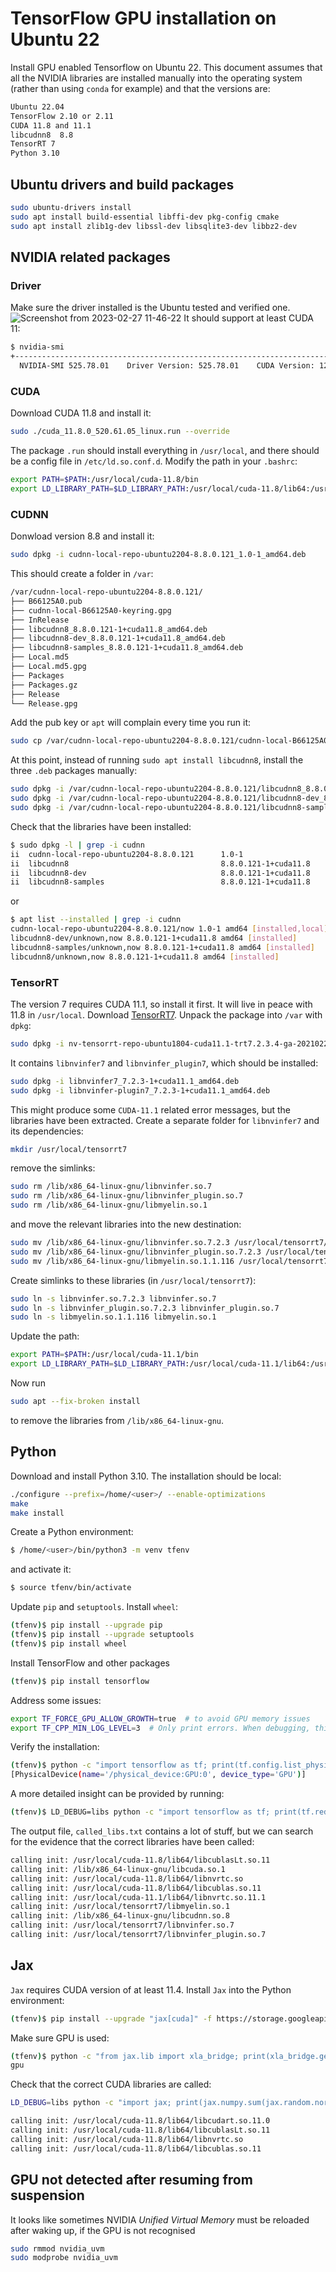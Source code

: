 # TensorFlow GPU installation on Ubuntu 22
Install GPU enabled Tensorflow on Ubuntu 22. This document assumes that all the NVIDIA libraries are installed manually into the operating system (rather than using `conda` for example) and that the versions are:
```bash
Ubuntu 22.04
TensorFlow 2.10 or 2.11
CUDA 11.8 and 11.1
libcudnn8  8.8
TensorRT 7
Python 3.10
```
## Ubuntu drivers and build packages
```bash
sudo ubuntu-drivers install
sudo apt install build-essential libffi-dev pkg-config cmake
sudo apt install zlib1g-dev libssl-dev libsqlite3-dev libbz2-dev
```
## NVIDIA related packages
### Driver
Make sure the driver installed is the Ubuntu tested and verified one.
![Screenshot from 2023-02-27 11-46-22](https://user-images.githubusercontent.com/37543656/221555859-99025c67-c3da-457e-bc91-d27ff899f313.png)
It should support at least CUDA 11:
```bash
$ nvidia-smi    
+-----------------------------------------------------------------------------+
  NVIDIA-SMI 525.78.01    Driver Version: 525.78.01    CUDA Version: 12.0
```
### CUDA
Download CUDA 11.8 and install it:
```bash
sudo ./cuda_11.8.0_520.61.05_linux.run --override
```
The package `.run` should install everything in `/usr/local`, and there should be a config file in `/etc/ld.so.conf.d`. Modify the path in your `.bashrc`:
```bash
export PATH=$PATH:/usr/local/cuda-11.8/bin
export LD_LIBRARY_PATH=$LD_LIBRARY_PATH:/usr/local/cuda-11.8/lib64:/usr/local/cuda-11.8/extras/CUPTI/lib64
```
### CUDNN
Donwload version 8.8 and install it:
```bash
sudo dpkg -i cudnn-local-repo-ubuntu2204-8.8.0.121_1.0-1_amd64.deb
```
This should create a folder in `/var`:
```bash
/var/cudnn-local-repo-ubuntu2204-8.8.0.121/
├── B66125A0.pub
├── cudnn-local-B66125A0-keyring.gpg
├── InRelease
├── libcudnn8_8.8.0.121-1+cuda11.8_amd64.deb
├── libcudnn8-dev_8.8.0.121-1+cuda11.8_amd64.deb
├── libcudnn8-samples_8.8.0.121-1+cuda11.8_amd64.deb
├── Local.md5
├── Local.md5.gpg
├── Packages
├── Packages.gz
├── Release
└── Release.gpg
```
Add the pub key or `apt` will complain every time you run it:
```bash
sudo cp /var/cudnn-local-repo-ubuntu2204-8.8.0.121/cudnn-local-B66125A0-keyring.gpg /usr/share/keyrings/
```
At this point, instead of running `sudo apt install libcudnn8`, install the three `.deb` packages manually:
```bash
sudo dpkg -i /var/cudnn-local-repo-ubuntu2204-8.8.0.121/libcudnn8_8.8.0.121-1+cuda11.8_amd64.deb
sudo dpkg -i /var/cudnn-local-repo-ubuntu2204-8.8.0.121/libcudnn8-dev_8.8.0.121-1+cuda11.8_amd64.deb
sudo dpkg -i /var/cudnn-local-repo-ubuntu2204-8.8.0.121/libcudnn8-samples_8.8.0.121-1+cuda11.8_amd64.deb
```
Check that the libraries have been installed:
```bash
$ sudo dpkg -l | grep -i cudnn
ii  cudnn-local-repo-ubuntu2204-8.8.0.121      1.0-1                                   amd64        cudnn-local repository configuration files
ii  libcudnn8                                  8.8.0.121-1+cuda11.8                    amd64        cuDNN runtime libraries
ii  libcudnn8-dev                              8.8.0.121-1+cuda11.8                    amd64        cuDNN development libraries and headers
ii  libcudnn8-samples                          8.8.0.121-1+cuda11.8                    amd64        cuDNN samples
```
or
```bash
$ apt list --installed | grep -i cudnn
cudnn-local-repo-ubuntu2204-8.8.0.121/now 1.0-1 amd64 [installed,local]
libcudnn8-dev/unknown,now 8.8.0.121-1+cuda11.8 amd64 [installed]
libcudnn8-samples/unknown,now 8.8.0.121-1+cuda11.8 amd64 [installed]
libcudnn8/unknown,now 8.8.0.121-1+cuda11.8 amd64 [installed]
```
### TensorRT
The version 7 requires CUDA 11.1, so install it first. It will live in peace with 11.8 in `/usr/local`. Download [TensorRT7](https://developer.nvidia.com/compute/machine-learning/tensorrt/secure/7.2.3/local_repos/nv-tensorrt-repo-ubuntu1804-cuda11.1-trt7.2.3.4-ga-20210226_1-1_amd64.deb). Unpack the package into `/var` with `dpkg`:
```bash
sudo dpkg -i nv-tensorrt-repo-ubuntu1804-cuda11.1-trt7.2.3.4-ga-20210226_1-1_amd64.deb
```
It contains `libnvinfer7` and `libnvinfer_plugin7`, which should be installed:
```bash
sudo dpkg -i libnvinfer7_7.2.3-1+cuda11.1_amd64.deb
sudo dpkg -i libnvinfer-plugin7_7.2.3-1+cuda11.1_amd64.deb
```
This might produce some `CUDA-11.1` related error messages, but the libraries have been extracted. Create a separate folder for `libnvinfer7` and its dependencies:
```bash
mkdir /usr/local/tensorrt7
```
remove the simlinks:
```bash
sudo rm /lib/x86_64-linux-gnu/libnvinfer.so.7
sudo rm /lib/x86_64-linux-gnu/libnvinfer_plugin.so.7
sudo rm /lib/x86_64-linux-gnu/libmyelin.so.1
```
and move the relevant libraries into the new destination:
```bash
sudo mv /lib/x86_64-linux-gnu/libnvinfer.so.7.2.3 /usr/local/tensorrt7/
sudo mv /lib/x86_64-linux-gnu/libnvinfer_plugin.so.7.2.3 /usr/local/tensorrt7/
sudo mv /lib/x86_64-linux-gnu/libmyelin.so.1.1.116 /usr/local/tensorrt7/
```
Create simlinks to these libraries (in `/usr/local/tensorrt7`):
```bash
sudo ln -s libnvinfer.so.7.2.3 libnvinfer.so.7
sudo ln -s libnvinfer_plugin.so.7.2.3 libnvinfer_plugin.so.7
sudo ln -s libmyelin.so.1.1.116 libmyelin.so.1
```
Update the path:
```bash
export PATH=$PATH:/usr/local/cuda-11.1/bin
export LD_LIBRARY_PATH=$LD_LIBRARY_PATH:/usr/local/cuda-11.1/lib64:/usr/local/cuda-11.1/extras/CUPTI/lib64:/usr/local/tensorrt7
```
Now run
```bash
sudo apt --fix-broken install
```
to remove the libraries from `/lib/x86_64-linux-gnu`.
## Python
Download and install Python 3.10. The installation should be local:
```bash
./configure --prefix=/home/<user>/ --enable-optimizations
make
make install
```
Create a Python environment:
```bash
$ /home/<user>/bin/python3 -m venv tfenv
```
and activate it:
```bash
$ source tfenv/bin/activate
```
Update `pip` and `setuptools`. Install `wheel`:
```bash
(tfenv)$ pip install --upgrade pip
(tfenv)$ pip install --upgrade setuptools
(tfenv)$ pip install wheel
```
Install TensorFlow and other packages
```bash
(tfenv)$ pip install tensorflow
```
Address some issues:
```bash
export TF_FORCE_GPU_ALLOW_GROWTH=true  # to avoid GPU memory issues
export TF_CPP_MIN_LOG_LEVEL=3  # Only print errors. When debugging, this should set to 0
```
Verify the installation:
```bash
(tfenv)$ python -c "import tensorflow as tf; print(tf.config.list_physical_devices('GPU'))"
[PhysicalDevice(name='/physical_device:GPU:0', device_type='GPU')]
```
A more detailed insight can be provided by running:
```bash
(tfenv)$ LD_DEBUG=libs python -c "import tensorflow as tf; print(tf.reduce_sum(tf.random.normal([1000, 1000])))" > called_libs.txt 2>&1
```
The output file, `called_libs.txt` contains a lot of stuff, but we can search for the evidence that the correct libraries have been called:
```bash
calling init: /usr/local/cuda-11.8/lib64/libcublasLt.so.11
calling init: /lib/x86_64-linux-gnu/libcuda.so.1
calling init: /usr/local/cuda-11.8/lib64/libnvrtc.so
calling init: /usr/local/cuda-11.8/lib64/libcublas.so.11
calling init: /usr/local/cuda-11.1/lib64/libnvrtc.so.11.1
calling init: /usr/local/tensorrt7/libmyelin.so.1
calling init: /lib/x86_64-linux-gnu/libcudnn.so.8
calling init: /usr/local/tensorrt7/libnvinfer.so.7
calling init: /usr/local/tensorrt7/libnvinfer_plugin.so.7
```
## Jax
`Jax` requires CUDA version of at least 11.4. Install `Jax` into the Python environment:
```bash
(tfenv)$ pip install --upgrade "jax[cuda]" -f https://storage.googleapis.com/jax-releases/jax_cuda_releases.html
```
Make sure GPU is used:
```bash
(tfenv)$ python -c "from jax.lib import xla_bridge; print(xla_bridge.get_backend().platform)"
gpu
```
Check that the correct CUDA libraries are called:
```bash
LD_DEBUG=libs python -c "import jax; print(jax.numpy.sum(jax.random.normal(jax.random.PRNGKey(0),(1000, 1000))))" > jax_libs.txt 2>&1
```
```bash
calling init: /usr/local/cuda-11.8/lib64/libcudart.so.11.0
calling init: /usr/local/cuda-11.8/lib64/libcublasLt.so.11
calling init: /usr/local/cuda-11.8/lib64/libnvrtc.so
calling init: /usr/local/cuda-11.8/lib64/libcublas.so.11
```
## GPU not detected after resuming from suspension
It looks like sometimes NVIDIA _Unified Virtual Memory_ must be reloaded after waking up, if the GPU is not recognised
```bash
sudo rmmod nvidia_uvm
sudo modprobe nvidia_uvm
```
